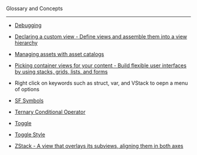 Glossary and Concepts

- - - -

* [Debugging](https://developer.apple.com/documentation/xcode/debugging)

* [Declaring a custom view - Define views and assemble them into a view hierarchy](https://developer.apple.com/documentation/swiftui/declaring-a-custom-view)

* [Managing assets with asset catalogs](https://developer.apple.com/documentation/xcode/managing-assets-with-asset-catalogs)

* [Picking container views for your content - Build flexible user interfaces by using stacks, grids, lists, and forms](https://developer.apple.com/documentation/swiftui/picking-container-views-for-your-content)

* Right click on keywords such as struct, var, and VStack to oepn a menu of options

* [SF Symbols](https://developer.apple.com/design/human-interface-guidelines/sf-symbols)

* [Ternary Conditional Operator](https://docs.swift.org/swift-book/documentation/the-swift-programming-language/basicoperators/#Ternary-Conditional-Operator)

* [Toggle](https://developer.apple.com/documentation/swiftui/toggle)

* [Toggle Style](https://developer.apple.com/documentation/swiftui/togglestyle)

* [ZStack - A view that overlays its subviews, aligning them in both axes](https://developer.apple.com/documentation/swiftui/zstack) 
